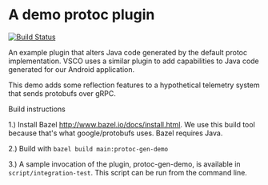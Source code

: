 # A demo protoc plugin

[![Build Status](https://travis-ci.com/vsco/titan-grpc.svg?token=phdkyLgXSzWkSHtkTz7F&branch=master)](https://magnum.travis-ci.com/vsco/protoc-demo)

An example plugin that alters Java code generated by the default protoc implementation.
VSCO uses a similar plugin to add capabilities to Java code generated for our Android application.

This demo adds some reflection features to a hypothetical telemetry system that sends protobufs over gRPC.

Build instructions

1.) Install Bazel http://www.bazel.io/docs/install.html. We use this build tool because that's what google/protobufs uses. Bazel requires Java.

2.) Build with ```bazel build main:protoc-gen-demo```

3.) A sample invocation of the plugin, protoc-gen-demo, is available in ```script/integration-test```. This script can be run from the command line.
